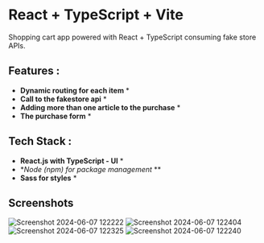 # React + TypeScript + Vite
Shopping cart app powered with React + TypeScript consuming fake store APIs.

## Features :
* **Dynamic routing for each item** *
* **Call to the fakestore api** *
* **Adding more than one article to the purchase** *
* **The purchase form** *

## Tech Stack :
* **React.js with TypeScript - UI** *
* **Node (npm) for package management* **
* **Sass for styles** *

## Screenshots


![Screenshot 2024-06-07 122222](https://github.com/GisoreB/Typescript_e_store/assets/144854877/c0e34ac0-b196-4240-bbdd-baf7506ae219)
![Screenshot 2024-06-07 122404](https://github.com/GisoreB/Typescript_e_store/assets/144854877/b90de827-c080-44e8-a694-c381d6d7c03b)
![Screenshot 2024-06-07 122325](https://github.com/GisoreB/Typescript_e_store/assets/144854877/327f0636-67db-4a97-8088-db984bf5afb3)
![Screenshot 2024-06-07 122240](https://github.com/GisoreB/Typescript_e_store/assets/144854877/f6e5fe1d-da55-4c63-97ae-bc4bfbccaaff)
